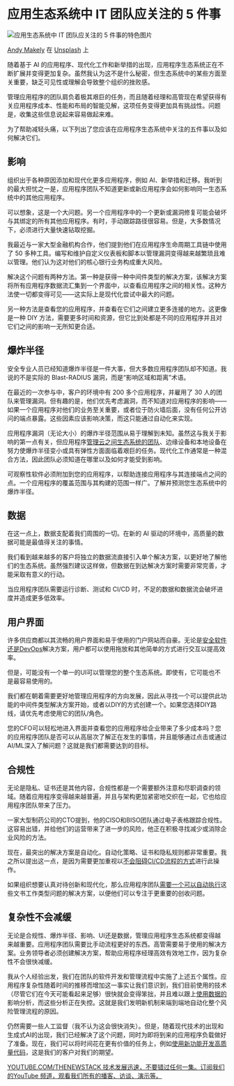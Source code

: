 # 应用生态系统中 IT 团队应关注的 5 件事

![应用生态系统中 IT 团队应关注的 5 件事的特色图片](https://cdn.thenewstack.io/media/2024/11/3b1c8329-andy-makely-_av0uvpnhoe-unsplash-1024x683.jpg)

[Andy Makely](https://unsplash.com/@rendermouse?utm_content=creditCopyText&utm_medium=referral&utm_source=unsplash) 在
[Unsplash](https://unsplash.com/photos/black-ipad-on-white-table-_Av0uvPNhOE?utm_content=creditCopyText&utm_medium=referral&utm_source=unsplash) 上

随着基于 AI 的应用程序、现代化工作和新举措的出现，应用程序生态系统正在不断扩展并变得更加复杂。虽然我认为这不是什么秘密，但生态系统中的某些方面至关重要，缺乏可见性或理解会导致整个组织的挫败感。

管理应用程序的团队肩负着极其艰巨的任务，而且随着经理和高管现在希望获得有关应用程序成本、性能和布局的智能见解，这项任务变得更加具有挑战性。问题是，收集这些信息说起来容易做起来难。

为了帮助减轻头痛，以下列出了您应该在应用程序生态系统中关注的五件事以及如何解决它们。

## 影响

组织出于各种原因添加和现代化更多应用程序，例如 AI、新举措和迁移。我听到的最大担忧之一是，应用程序团队不知道更新或新应用程序会如何影响同一生态系统中的其他应用程序。

可以想象，这是一个大问题。另一个应用程序中的一个更新或漏洞修复可能会破坏与其绑定的所有其他应用程序。有时，手动跟踪路径很容易。但是，大多数情况下，必须进行大量快速钻取挖掘。

我最近与一家大型金融机构合作，他们提到他们在应用程序生命周期工具链中使用了 50 多种工具。编写和维护自定义仪表板和脚本以管理漏洞变得越来越繁琐且难以管理。他们认为这对他们的核心银行业务构成重大风险。

解决这个问题有两种方法。第一种是获得一种中间件类型的解决方案，该解决方案将所有应用程序数据流汇集到一个界面中，以查看应用程序之间的相关性。这种方法使一切都变得可见——这实际上是现代化尝试中最大的问题。

另一种方法是查看您的应用程序，并查看在它们之间建立更多连接的地方。这更像是一种 DIY 方法，需要更多时间和资源，但它比到处都是不同的应用程序并且对它们之间的影响一无所知更合适。

## 爆炸半径

安全专业人员已经知道爆炸半径是一件大事，但大多数应用程序团队却不知道。我说的不是实际的 Blast-RADIUS 漏洞，而是“影响区域和距离”术语。

在最近的一次参与中，客户的环境中有 200 多个应用程序，并雇用了 30 人的团队来管理漏洞。但有趣的是，他们优先考虑漏洞，而不知道对应用程序的影响——如果一个应用程序对他们的业务至关重要，或者位于防火墙后面，没有任何公开访问的端点暴露。这些因素应该影响决策，而这只能通过自动化来实现。

应用程序漏洞（无论大小）的爆炸半径范围从易于理解到未知。虽然这与我关于影响的第一点有关，但应用程序[管理云之间生态系统的团队](https://thenewstack.io/kubecost-cloud-manages-k8s-costs-for-finops-teams/)、边缘设备和本地设备在努力使爆炸半径变小或具有弹性方面面临着艰巨的任务。现代化工作通常是一种混合方法，因此团队必须知道在哪里以及如何才能受到影响。

可观察性软件必须附加到您的应用程序，以帮助连接应用程序与其连接端点之间的点。一个应用程序的覆盖范围与其构建的范围一样广。了解并预测您生态系统中的爆炸半径。

## 数据

在这一点上，数据支配着我们周围的一切。在新的 AI 驱动的环境中，高质量的数据可能是最值得关注的事情。

我们看到越来越多的客户将独立的数据流直接引入单个解决方案，以更好地了解他们的生态系统。虽然强烈建议这样做，但数据在到达解决方案时需要非常完善，才能采取有意义的行动。

当应用程序团队需要运行诊断、测试和 CI/CD 时，不足的数据和数据流会破坏进度并造成更多低效率。

## 用户界面
许多供应商都以其流畅的用户界面和易于使用的门户网站而自豪。无论是[安全软件还是DevOps](https://thenewstack.io/software-composition-analysis-and-sboms-a-united-defense/)解决方案，用户都可以使用拖放和其他简单的方式进行交互以提高效率。

但是，可能没有一个单一的UI可以管理您的整个生态系统。即使有，它可能也不是最容易使用的。

我们都在朝着需要更好地管理应用程序的方向发展，因此从寻找一个可以提供此功能的中间件类型解决方案开始，或者以DIY的方式创建一个。如果您选择DIY路线，请优先考虑使用它的团队/角色。

您的CFO可以轻松地进入界面并查看您的应用程序给企业带来了多少成本吗？您的应用程序团队是否可以从高层次了解正在发生的事情，并且能够通过点击或通过AI/ML深入了解问题？这就是我们都需要达到的目标。

## 合规性
无论是隐私、证书还是其他内容，合规性都是一个需要额外注意和尽职调查的领域。随着应用程序变得越来越普遍，并且与架构更加紧密地交织在一起，它也给应用程序团队带来了压力。

一家大型制药公司的CTO提到，他的CISO和BISO团队通过电子表格跟踪合规性。这容易出错，并给他们的运营带来了进一步的风险，他正在积极寻找减少或消除企业风险的方法。

现在，最突出的解决方案是自动化。自动化策略、证书和隐私规则都非常重要。我之所以提出这一点，是因为需要更加重视以[不会阻碍CI/CD流程的方式](https://thenewstack.io/five-ways-process-automation-can-streamline-itops/)进行此操作。

如果组织想要认真对待创新和现代化，那么应用程序团队[需要一个可以自动执行](https://thenewstack.io/why-internal-developer-portals-need-automations/)这些文书工作类型问题的解决方案，以便他们可以专注于更重要的创收问题。

## 复杂性不会减缓
无论是合规性、爆炸半径、影响、UI还是数据，管理应用程序生态系统都变得越来越重要。应用程序团队需要比手动流程更好的东西。高管需要易于使用的解决方案。业务领导者必须创建解决方案，帮助应用程序经理高效有效地工作，因为复杂性不会很快减缓。

我从个人经验出发，我们在团队的软件开发和管理流程中实施了上述五个属性。应用程序复杂性随着时间的推移而增加这一事实让我们意识到，我们目前使用的技术（尽管它们在今天可能看起来足够）很快就会变得笨拙，并且难以跟上[使用数据的](https://thenewstack.io/apache-flink-for-real-time-data-analysis/)影响分析，而这些分析正在失控。这就是我们发明新机制来端到端地自动化整个风险管理流程的原因。

仍然需要一些人工监督（我不认为这会很快消失）。但是，随着现代技术的出现和生成式AI的出现，我们已经解决了这个问题，同时为即将到来的应用程序负载做好了准备。现在，我们可以将时间花在更有价值的任务上，例如[使用新功能开发高质量代码](https://thenewstack.io/top-5-code-completion-services/)，这是我们的客户对我们的期望。

[
YOUTUBE.COM/THENEWSTACK
技术发展迅速，不要错过任何一集。订阅我们的YouTube
频道，观看我们所有的播客、访谈、演示等。
](https://youtube.com/thenewstack?sub_confirmation=1)